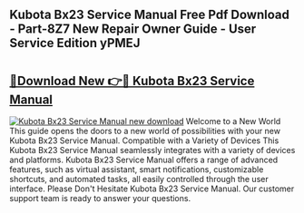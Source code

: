## Kubota Bx23 Service Manual Free Pdf Download - Part-8Z7 New Repair Owner Guide - User Service Edition yPMEJ

# <h2><a href="http://bc88170.oget.top/?id=Kubota+Bx23+Service+Manual">🔗Download New 👉🔴 Kubota Bx23 Service Manual</a></h2>

[![Kubota Bx23 Service Manual new download](https://i.imgur.com/5g1atiW.png)](http://bc88170.oget.top/?id=Kubota+Bx23+Service+Manual)
Welcome to a New World This guide opens the doors to a new world of possibilities with your new Kubota Bx23 Service Manual. Compatible with a Variety of Devices This Kubota Bx23 Service Manual seamlessly integrates with a variety of devices and platforms. Kubota Bx23 Service Manual offers a range of advanced features, such as virtual assistant, smart notifications, customizable shortcuts, and automated tasks, all easily controlled through the user interface. Please Don't Hesitate Kubota Bx23 Service Manual. Our customer support team is ready to answer your questions.

